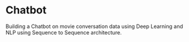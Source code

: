 # Chatbot
Building a Chatbot on movie conversation data using Deep Learning and NLP using Sequence to Sequence architecture.
